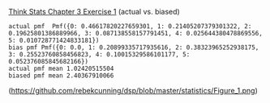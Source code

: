 [Think Stats Chapter 3 Exercise 1](http://greenteapress.com/thinkstats2/html/thinkstats2004.html#toc31) (actual vs. biased)

```
actual pmf  Pmf({0: 0.46617820227659301, 1: 0.21405207379301322, 2: 0.19625801386889966, 3: 0.087138558157791451, 4: 0.025644380478869556, 5: 0.010728771424833181})
bias pmf Pmf({0: 0.0, 1: 0.20899335717935616, 2: 0.38323965252938175, 3: 0.25523760858456823, 4: 0.10015329586101177, 5: 0.052376085845682166})
actual pmf mean 1.02420515504
biased pmf mean 2.40367910066
```
(https://github.com/rebekcunning/dsp/blob/master/statistics/Figure_1.png)
